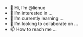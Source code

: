 - 👋 Hi, I’m @lienux
- 👀 I’m interested in ...
- 🌱 I’m currently learning ...
- 💞️ I’m looking to collaborate on ...
- 📫 How to reach me ...

<!---
lienux/lienux is a ✨ special ✨ repository because its `README.md` (this file) appears on your GitHub profile.
You can click the Preview link to take a look at your changes.
--->
